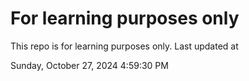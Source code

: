 # For learning purposes only
This repo is for learning purposes only.
Last updated at

Sunday, October 27, 2024 4:59:30 PM

